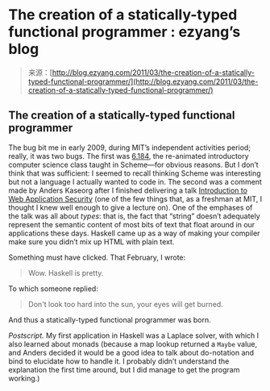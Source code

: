 <!--yml
category: 未分类
date: 2024-07-01 18:17:57
-->

# The creation of a statically-typed functional programmer : ezyang’s blog

> 来源：[http://blog.ezyang.com/2011/03/the-creation-of-a-statically-typed-functional-programmer/](http://blog.ezyang.com/2011/03/the-creation-of-a-statically-typed-functional-programmer/)

## The creation of a statically-typed functional programmer

The bug bit me in early 2009, during MIT’s independent activities period; really, it was two bugs. The first was [6.184](http://web.mit.edu/alexmv/6.001/), the re-animated introductory computer science class taught in Scheme—for obvious reasons. But I don’t think that was sufficient: I seemed to recall thinking Scheme was interesting but not a language I actually wanted to code in. The second was a comment made by Anders Kaseorg after I finished delivering a talk [Introduction to Web Application Security](http://mit.edu/~ezyang/Public/iap/intro-to-was.html) (one of the few things that, as a freshman at MIT, I thought I knew well enough to give a lecture on). One of the emphases of the talk was all about *types*: that is, the fact that “string” doesn’t adequately represent the semantic content of most bits of text that float around in our applications these days. Haskell came up as a way of making your compiler make sure you didn’t mix up HTML with plain text.

Something must have clicked. That February, I wrote:

> Wow. Haskell is pretty.

To which someone replied:

> Don't look too hard into the sun, your eyes will get burned.

And thus a statically-typed functional programmer was born.

*Postscript.* My first application in Haskell was a Laplace solver, with which I also learned about monads (because a map lookup returned a `Maybe` value, and Anders decided it would be a good idea to talk about do-notation and bind to elucidate how to handle it. I probably didn’t understand the explanation the first time around, but I did manage to get the program working.)